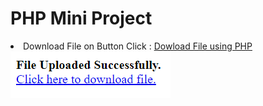 # PHP Mini Project

<li> Download File on Button Click : 
<a href="Download File on Button Click/download.php "> Dowload File using PHP</a><br></li>
<img src="Download File on Button Click/output.png" /> 
